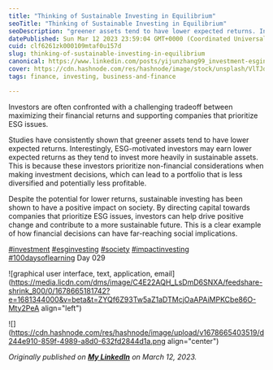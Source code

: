 ```yaml
---
title: "Thinking of Sustainable Investing in Equilibrium"
seoTitle: "Thinking of Sustainable Investing in Equilibrium"
seoDescription: "greener assets tend to have lower expected returns. Interestingly, ESG-motivated investors may earn lower expected returns as they tend to invest"
datePublished: Sun Mar 12 2023 23:59:04 GMT+0000 (Coordinated Universal Time)
cuid: clf6261zk000109mtaf0u157d
slug: thinking-of-sustainable-investing-in-equilibrium
canonical: https://www.linkedin.com/posts/yijunzhang99_investment-esginvesting-society-activity-7040832090547867648-p-bn?utm_source=share&utm_medium=member_desktop
cover: https://cdn.hashnode.com/res/hashnode/image/stock/unsplash/VlTJdP8ZY1c/upload/c20d65d825bcc2f258e1f51a8de5ece3.jpeg
tags: finance, investing, business-and-finance

---
```


Investors are often confronted with a challenging tradeoff between maximizing their financial returns and supporting companies that prioritize ESG issues.

Studies have consistently shown that greener assets tend to have lower expected returns. Interestingly, ESG-motivated investors may earn lower expected returns as they tend to invest more heavily in sustainable assets. This is because these investors prioritize non-financial considerations when making investment decisions, which can lead to a portfolio that is less diversified and potentially less profitable.

Despite the potential for lower returns, sustainable investing has been shown to have a positive impact on society. By directing capital towards companies that prioritize ESG issues, investors can help drive positive change and contribute to a more sustainable future. This is a clear example of how financial decisions can have far-reaching social implications.

[#investment](https://www.linkedin.com/feed/hashtag/?keywords=investment&highlightedUpdateUrns=urn%3Ali%3Aactivity%3A7040832090547867648) [#esginvesting](https://www.linkedin.com/feed/hashtag/?keywords=esginvesting&highlightedUpdateUrns=urn%3Ali%3Aactivity%3A7040832090547867648) [#society](https://www.linkedin.com/feed/hashtag/?keywords=society&highlightedUpdateUrns=urn%3Ali%3Aactivity%3A7040832090547867648) [#impactinvesting](https://www.linkedin.com/feed/hashtag/?keywords=impactinvesting&highlightedUpdateUrns=urn%3Ali%3Aactivity%3A7040832090547867648)  
[#100daysoflearning](https://www.linkedin.com/feed/hashtag/?keywords=100daysoflearning&highlightedUpdateUrns=urn%3Ali%3Aactivity%3A7040832090547867648) Day 029

![graphical user interface, text, application, email](https://media.licdn.com/dms/image/C4E22AQH_LsDmD6SNXA/feedshare-shrink_800/0/1678665181742?e=1681344000&v=beta&t=ZYQf6Z93Tw5aZ1aDTMcjOaAPAiMPKCbe86O-Mty2PeA align="left")

![](https://cdn.hashnode.com/res/hashnode/image/upload/v1678665403519/d244e910-859f-4989-a8d0-632fd2844d1a.png align="center")

*Originally published on* [***My LinkedIn***](https://www.linkedin.com/posts/yijunzhang99_investment-esginvesting-society-activity-7040832090547867648-p-bn?utm_source=share&utm_medium=member_desktop) *on March 12, 2023.*